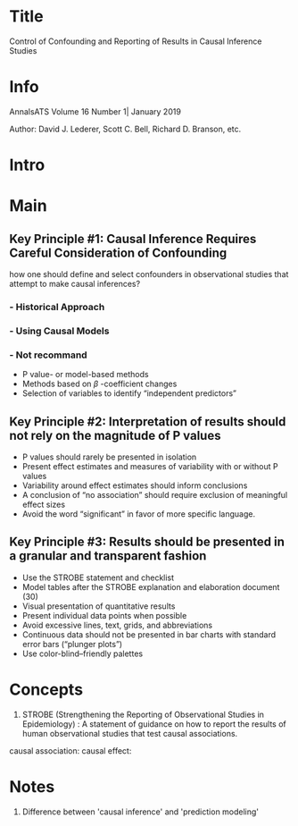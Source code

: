 
# Title
Control of Confounding and Reporting of Results in Causal Inference Studies

# Info

AnnalsATS Volume 16 Number 1| January 2019

Author: David J. Lederer, Scott C. Bell, Richard D. Branson, etc.


# Intro

# Main

## Key Principle #1: Causal Inference Requires Careful Consideration of Confounding

how one should define and select confounders in observational studies that attempt to make causal inferences?

### - Historical Approach

### - Using Causal Models

### - Not recommand

- P value- or model-based methods
- Methods based on $\beta$ -coefficient changes
-  Selection of variables to identify “independent predictors”

## Key Principle #2: Interpretation of results should not rely on the magnitude of P values

- P values should rarely be presented in isolation
- Present effect estimates and measures of variability with or without P values
- Variability around effect estimates should inform conclusions
- A conclusion of “no association” should require exclusion of meaningful effect sizes
- Avoid the word “significant” in favor of more specific language.

## Key Principle #3: Results should be presented in a granular and transparent fashion

- Use the STROBE statement and checklist
- Model tables after the STROBE explanation and elaboration document (30)
- Visual presentation of quantitative results
- Present individual data points when possible 
- Avoid excessive lines, text, grids, and abbreviations 
- Continuous data should not be presented in bar charts with standard error bars (“plunger plots”) 
- Use color-blind–friendly palettes

# Concepts

1. STROBE (Strengthening the Reporting of Observational Studies in Epidemiology) : A statement of guidance on how to report the results of human observational studies that test causal associations.


causal association:
causal effect:

# Notes
1. Difference between 'causal inference' and 'prediction modeling'


